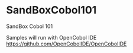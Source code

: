 # SandBoxCobol101
SandBox Cobol 101

Samples will run with OpenCobol IDE
https://github.com/OpenCobolIDE/OpenCobolIDE
